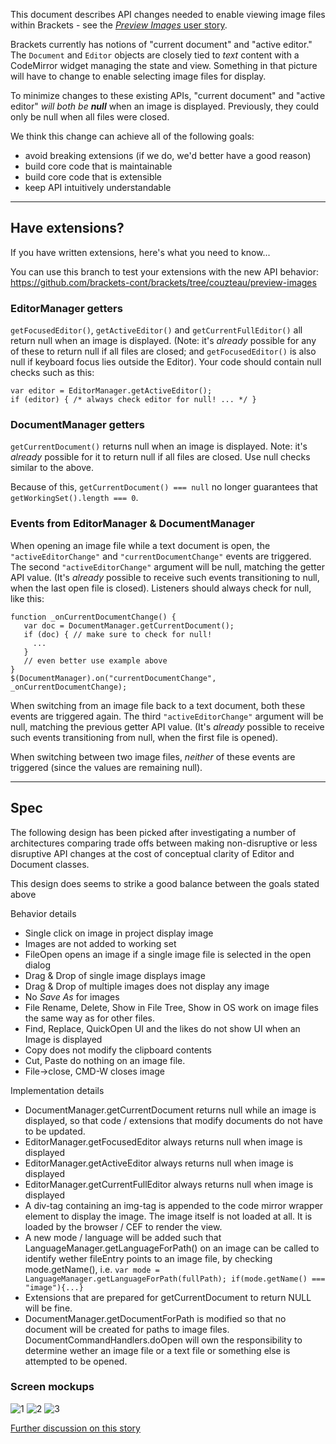 This document describes API changes needed to enable viewing image files within Brackets - see the [_Preview Images_ user story](https://trello.com/c/l9AcILkC/24-8-preview-images).

Brackets currently has notions of "current document" and "active editor." The `Document` and `Editor` objects are closely tied to _text_ content with a CodeMirror widget managing the state and view. Something in that picture will have to change to enable selecting image files for display.

To minimize changes to these existing APIs, "current document" and "active editor" _will both be **null**_ when an image is displayed. Previously, they could only be null when all files were closed.

We think this change can achieve all of the following goals:

* avoid breaking extensions (if we do, we'd better have a good reason)
* build core code that is maintainable
* build core code that is extensible
* keep API intuitively understandable

---
## Have extensions?
If you have written extensions, here's what you need to know...

You can use this branch to test your extensions with the new API behavior:
https://github.com/brackets-cont/brackets/tree/couzteau/preview-images


### EditorManager getters
`getFocusedEditor()`, `getActiveEditor()` and `getCurrentFullEditor()` all return null when an image is displayed. (Note: it's _already_ possible for any of these to return null if all files are closed; and `getFocusedEditor()` is also null if keyboard focus lies outside the Editor). Your code should contain null checks such as this:

~~~~
var editor = EditorManager.getActiveEditor();
if (editor) { /* always check editor for null! ... */ }
~~~~


### DocumentManager getters
`getCurrentDocument()` returns null when an image is displayed. Note: it's _already_ possible for it to return null if all files are closed. Use null checks similar to the above.

Because of this, `getCurrentDocument() === null` no longer guarantees that `getWorkingSet().length === 0`.

### Events from EditorManager & DocumentManager

When opening an image file while a text document is open, the `"activeEditorChange"` and `"currentDocumentChange"` events are triggered. The second `"activeEditorChange"` argument will be null, matching the getter API value. (It's _already_ possible to receive such events transitioning to null, when the last open file is closed). Listeners should always check for null, like this:

~~~~
function _onCurrentDocumentChange() {
   var doc = DocumentManager.getCurrentDocument();
   if (doc) { // make sure to check for null!
     ...
   }
   // even better use example above 
}
$(DocumentManager).on("currentDocumentChange", _onCurrentDocumentChange);
~~~~

When switching from an image file back to a text document, both these events are triggered again. The third `"activeEditorChange"` argument will be null, matching the previous getter API value. (It's _already_ possible to receive such events transitioning from null, when the first file is opened).

When switching between two image files, _neither_ of these events are triggered (since the values are remaining null).


---

## Spec

The following design has been picked after investigating a number of architectures comparing trade offs between making non-disruptive or less disruptive API changes at the cost of conceptual clarity of Editor and Document classes.

This design does seems to strike a good balance between the goals stated above

Behavior details
* Single click on image in project display image
* Images are not added to working set
* FileOpen opens an image if a single image file is selected in the open dialog
* Drag & Drop of single image displays image
* Drag & Drop of multiple images does not display any image
* No _Save As_ for images
* File Rename, Delete, Show in File Tree, Show in OS work on image files the same way as for other files.
* Find, Replace, QuickOpen UI and the likes do not show UI when an Image is displayed
* Copy does not modify the clipboard contents
* Cut, Paste do nothing on an image file.
* File->close, CMD-W closes image

Implementation details
* DocumentManager.getCurrentDocument returns null while an image is displayed, so that code / extensions that modify documents do not have to be updated.
* EditorManager.getFocusedEditor always returns null when image is displayed
* EditorManager.getActiveEditor always returns null when image is displayed
* EditorManager.getCurrentFullEditor always returns null when image is displayed
* A div-tag containing an img-tag is appended to the code mirror wrapper element to display the image. The image itself is not loaded at all. It is loaded by the browser / CEF  to render the view.
* A new mode / language will be added such that LanguageManager.getLanguageForPath() on an image can be called to identify wether fileEntry points to an image file, by checking mode.getName(), i.e.
`var mode = LanguageManager.getLanguageForPath(fullPath);
if(mode.getName() === "image"){...}`
* Extensions that are prepared for getCurrentDocument to return NULL will be fine.
* DocumentManager.getDocumentForPath is modified so that no document will be created for paths to image files.
DocumentCommandHandlers.doOpen will own the responsibility to determine wether an image file or a text file or something else is attempted to be opened.

### Screen mockups
![1](https://trello-attachments.s3.amazonaws.com/4f90a6d98f77505d7940ce88/4f91ec23c0e7c29036c1e92f/93e6ecaa4aec4fe4d174427ca515bd7a/Brackets_ImageView_005.png)
![2](https://trello-attachments.s3.amazonaws.com/4f90a6d98f77505d7940ce88/4f91ec23c0e7c29036c1e92f/e3a0f30e8308702b98469e910d0c7a5f/Brackets_ImageView_004.png)
![3](https://trello-attachments.s3.amazonaws.com/4f90a6d98f77505d7940ce88/4f91ec23c0e7c29036c1e92f/468e703d2a78ee5f0b7f9774331483ca/Brackets_ImageView_003.png)

[Further discussion on this story](https://github.com/brackets-cont/brackets/wiki/Preview-Images-Research----old-drafts)